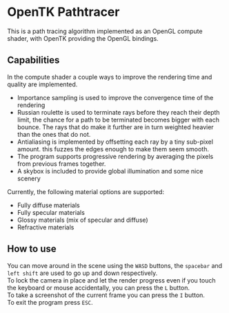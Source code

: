 # OpenTK Pathtracer
This is a path tracing algorithm implemented as an OpenGL compute shader, with OpenTK providing the OpenGL bindings.

## Capabilities
In the compute shader a couple ways to improve the rendering time and quality are implemented.
- Importance sampling is used to improve the convergence time of the rendering
- Russian roulette is used to terminate rays before they reach their depth limit, the chance for a path to be terminated becomes bigger with each bounce. The rays that do make it further are in turn weighted heavier than the ones that do not.
- Antialiasing is implemented by offsetting each ray by a tiny sub-pixel amount. this fuzzes the edges enough to make them seem smooth.
- The program supports progressive rendering by averaging the pixels from previous frames together.
- A skybox is included to provide global illumination and some nice scenery

Currently, the following material options are supported:
- Fully diffuse materials
- Fully specular materials
- Glossy materials (mix of specular and diffuse)
- Refractive materials

## How to use
You can move around in the scene using the ```WASD``` buttons, the ```spacebar``` and ```left shift``` are used to go up and down respectively.\
To lock the camera in place and let the render progress even if you touch the keyboard or mouse accidentally, you can press the ```L``` button.\
To take a screenshot of the current frame you can press the ```I``` button.\
To exit the program press ```ESC```.

